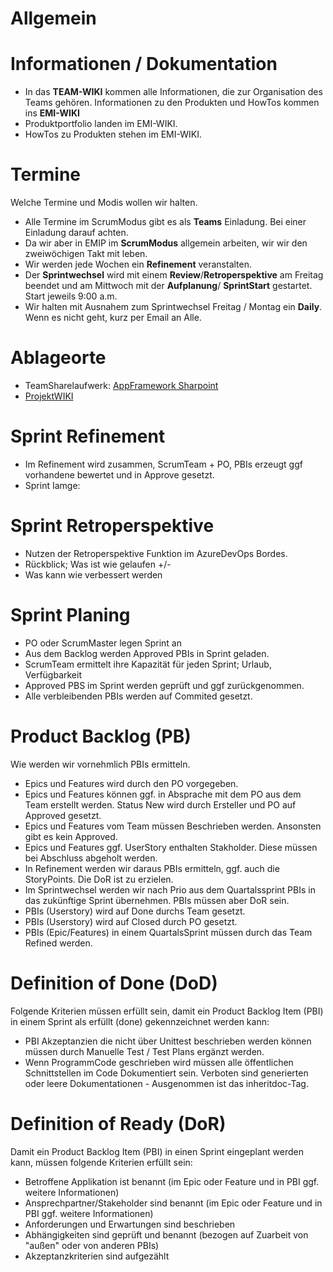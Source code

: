 # Allgemein 
# Informationen / Dokumentation
* In das **TEAM-WIKI** kommen alle Informationen, die zur Organisation des Teams gehören. Informationen zu den Produkten und HowTos kommen ins **EMI-WIKI**
* Produktportfolio landen im EMI-WIKI.
* HowTos zu Produkten stehen im EMI-WIKI.

# Termine
Welche Termine und Modis wollen wir halten.
* Alle Termine im ScrumModus gibt es als **Teams** Einladung. Bei einer Einladung darauf achten.
* Da wir aber in EMIP im **ScrumModus** allgemein arbeiten, wir wir den zweiwöchigen Takt mit leben.
* Wir werden jede Wochen ein **Refinement** veranstalten.  
* Der **Sprintwechsel** wird mit einem **Review**/**Retroperspektive** am Freitag beendet und am Mittwoch mit der **Aufplanung**/ **SprintStart** gestartet. Start jeweils 9:00 a.m. 
* Wir halten mit Ausnahem zum Sprintwechsel Freitag / Montag ein **Daily**. Wenn es nicht geht, kurz per Email an Alle. 

# Ablageorte
* TeamSharelaufwerk: [AppFramework Sharpoint](https://teamshare.zeiss.com/content/90000244/3FM%20Dokumente/Forms/AllItems.aspx?RootFolder=%2Fcontent%2F90000244%2F3FM%20Dokumente%2FP%2E60%2E5%2E31%20SW%20Automatisierung%5FLogAnalysis&FolderCTID=0x012000ED2CB4E4C350164C8DCE7D544F370ACC&View=%7BEECBEA0A%2DA002%2D4285%2D88DC%2D496D5498BD56%7D)
* [ProjektWIKI](https://wiki.zeiss.com/display/LITMI/Team+3FM+KIBANA)

# Sprint Refinement
* Im Refinement wird zusammen, ScrumTeam + PO, PBIs erzeugt ggf vorhandene bewertet und in Approve gesetzt.
* Sprint Iamge: 
# Sprint Retroperspektive
* Nutzen der Retroperspektive Funktion im AzureDevOps Bordes.
* Rückblick; Was ist wie gelaufen +/-
* Was kann wie verbessert werden

# Sprint Planing
* PO oder ScrumMaster legen Sprint an
* Aus dem Backlog werden Approved PBIs in Sprint geladen.
* ScrumTeam ermittelt ihre Kapazität für jeden Sprint; Urlaub, Verfügbarkeit
* Approved PBS im Sprint werden geprüft und ggf zurückgenommen. 
* Alle verbleibenden PBIs werden auf Commited gesetzt.

# Product Backlog (PB)
Wie werden wir vornehmlich PBIs ermitteln.
* Epics und Features wird durch den PO vorgegeben.
* Epics und Features können ggf. in Absprache mit dem PO aus dem Team erstellt werden. Status New wird durch Ersteller und PO auf Approved gesetzt.
* Epics und Features vom Team müssen Beschrieben werden. Ansonsten gibt es kein Approved.
* Epics und Features ggf. UserStory enthalten Stakholder. Diese müssen bei Abschluss abgeholt werden. 
* In Refinement werden wir daraus PBIs ermitteln, ggf. auch die StoryPoints. Die DoR ist zu erzielen.
* Im Sprintwechsel werden wir nach Prio aus dem Quartalssprint PBIs in das zukünftige Sprint übernehmen. PBIs müssen aber DoR sein.
* PBIs (Userstory) wird auf Done durchs Team gesetzt.
* PBIs (Userstory) wird auf Closed durch PO gesetzt.
* PBIs (Epic/Features) in einem QuartalsSprint müssen durch das Team Refined werden.
 
# Definition of Done (DoD)
Folgende Kriterien müssen erfüllt sein, damit ein Product Backlog Item (PBI) in einem Sprint als erfüllt (done) gekennzeichnet werden kann:

* PBI Akzeptanzien die nicht über Unittest beschrieben werden können müssen durch Manuelle Test / Test Plans ergänzt werden.
* Wenn ProgrammCode geschrieben wird müssen alle öffentlichen Schnittstellen im Code Dokumentiert sein. Verboten sind generierten oder leere Dokumentationen - Ausgenommen ist das inheritdoc-Tag.

# Definition of Ready (DoR)
Damit ein Product Backlog Item (PBI) in einen Sprint eingeplant werden kann, müssen folgende Kriterien erfüllt sein:

* Betroffene Applikation ist benannt
(im Epic oder Feature und in PBI ggf. weitere Informationen)
* Ansprechpartner/Stakeholder sind benannt
(im Epic oder Feature und in PBI ggf. weitere Informationen)
* Anforderungen und Erwartungen sind beschrieben
* Abhängigkeiten sind geprüft und benannt
(bezogen auf Zuarbeit von "außen" oder von anderen PBIs)
* Akzeptanzkriterien sind aufgezählt
